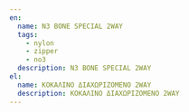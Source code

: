 ```yaml
---
en:
  name: N3 BONE SPECIAL 2WAY
  tags:
    - nylon
    - zipper
    - no3
  description: N3 BONE SPECIAL 2WAY
el:
  name: ΚΟΚΑΛΙΝΟ ΔΙΑΧΩΡΙΖΟΜΕΝΟ 2WAY
  description: ΚΟΚΑΛΙΝΟ ΔΙΑΧΩΡΙΖΟΜΕΝΟ 2WAY
---
```

